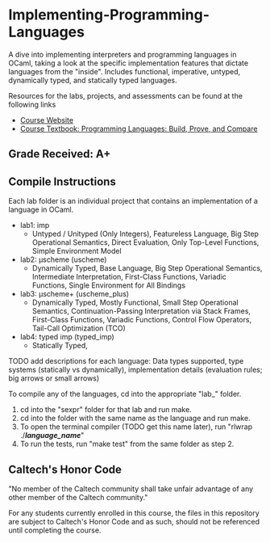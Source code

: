 # Implementing-Programming-Languages
A dive into implementing interpreters and programming languages in OCaml, taking a look at the specific implementation features that dictate languages from the "inside". Includes functional, imperative, untyped, dynamically typed, and statically typed languages.

Resources for the labs, projects, and assessments can be found at the following links
- [Course Website](https://mvanier.github.io/cs131/2023/book/)
- [Course Textbook: Programming Languages: Build, Prove, and Compare](https://www.amazon.com/Programming-Languages-Build-Prove-Compare/dp/110718018X/ref=sr_1_1?keywords=Programming+Languages+Build+Prove+and+Compare&link_code=qs&qid=1680678819&sourceid=Mozilla-search&sr=8-1&ufe=app_do%3Aamzn1.fos.006c50ae-5d4c-4777-9bc0-4513d670b6bc)

## Grade Received: A+

## Compile Instructions
Each lab folder is an individual project that contains an implementation of a language in OCaml.
- lab1: imp 
  - Untyped / Unityped (Only Integers), Featureless Language, Big Step Operational Semantics, Direct Evaluation, Only Top-Level Functions, Simple Environment Model
- lab2: µscheme (uscheme)
  - Dynamically Typed, Base Language, Big Step Operational Semantics, Intermediate Interpretation, First-Class Functions, Variadic Functions, Single Environment for All Bindings
- lab3: µscheme+ (uscheme_plus)
  - Dynamically Typed, Mostly Functional, Small Step Operational Semantics, Continuation-Passing Interpretation via Stack Frames, First-Class Functions, Variadic Functions, Control Flow Operators, Tail-Call Optimization (TCO)
- lab4: typed imp (typed_imp)
  - Statically Typed, 

TODO add descriptions for each language: Data types supported, type systems (statically vs dynamically), implementation details (evaluation rules; big arrows or small arrows)

To compile any of the languages, cd into the appropriate "lab_" folder.
  1. cd into the "sexpr" folder for that lab and run make.
  1. cd into the folder with the same name as the language and run make.
  1. To open the terminal compiler (TODO get this name later), run "rlwrap ./___language_name___"
  1. To run the tests, run "make test" from the same folder as step 2.

## Caltech's Honor Code
"No member of the Caltech community shall take unfair advantage of any other member of the Caltech community."

For any students currently enrolled in this course, the files in this repository are subject to Caltech's Honor Code and as such, should not be referenced until completing the course.
